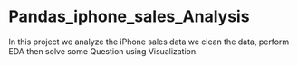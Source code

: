 # Pandas_iphone_sales_Analysis
In this project we analyze the iPhone sales data we clean the data, perform EDA then solve some Question using Visualization.

